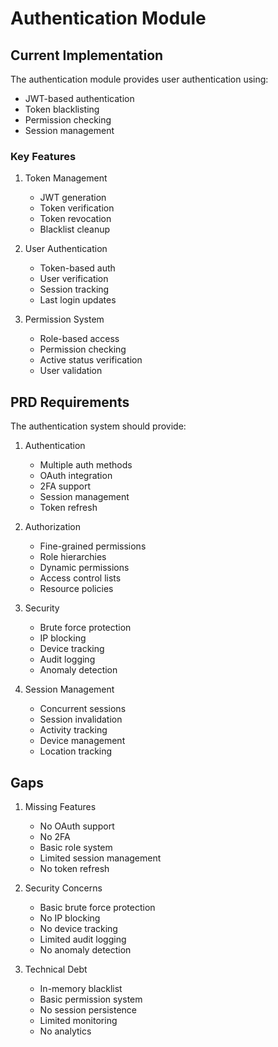# Authentication Module

## Current Implementation

The authentication module provides user authentication using:
- JWT-based authentication
- Token blacklisting
- Permission checking
- Session management

### Key Features
1. Token Management
   - JWT generation
   - Token verification
   - Token revocation
   - Blacklist cleanup

2. User Authentication
   - Token-based auth
   - User verification
   - Session tracking
   - Last login updates

3. Permission System
   - Role-based access
   - Permission checking
   - Active status verification
   - User validation

## PRD Requirements

The authentication system should provide:
1. Authentication
   - Multiple auth methods
   - OAuth integration
   - 2FA support
   - Session management
   - Token refresh

2. Authorization
   - Fine-grained permissions
   - Role hierarchies
   - Dynamic permissions
   - Access control lists
   - Resource policies

3. Security
   - Brute force protection
   - IP blocking
   - Device tracking
   - Audit logging
   - Anomaly detection

4. Session Management
   - Concurrent sessions
   - Session invalidation
   - Activity tracking
   - Device management
   - Location tracking

## Gaps

1. Missing Features
   - No OAuth support
   - No 2FA
   - Basic role system
   - Limited session management
   - No token refresh

2. Security Concerns
   - Basic brute force protection
   - No IP blocking
   - No device tracking
   - Limited audit logging
   - No anomaly detection

3. Technical Debt
   - In-memory blacklist
   - Basic permission system
   - No session persistence
   - Limited monitoring
   - No analytics 